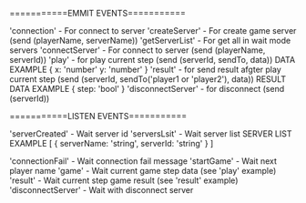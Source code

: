 ===========EMMIT EVENTS===========

'connection' - For connect to server
'createServer' - For create game server (send (playerName, serverName))
'getServerList' - For get all in wait mode servers
'connectServer' - For connect to server (send (playerName, serverId))
'play' - for play current step (send (serverId, sendTo, data))
    DATA EXAMPLE
    {
        x: 'number'
        y: 'number'
    }
'result' - for send result afgter play current step (send (serverId, sendTo('player1 or 'player2'), data))
    RESULT DATA EXAMPLE
    {
        step: 'bool'
    }
'disconnectServer' - for disconnect (send (serverId))



===========LISTEN EVENTS===========

'serverCreated' - Wait server id
'serversLsit' - Wait server list
    SERVER LIST EXAMPLE
    [
        {
            serverName: 'string',
            serverId: 'string'
        }
    ]

'connectionFail' - Wait connection fail message
'startGame' - Wait next player name
'game' - Wait current game step data (see 'play' example)
'result' - Wait current step game result (see 'result' example)
'disconnectServer' - Wait with disconnect server
